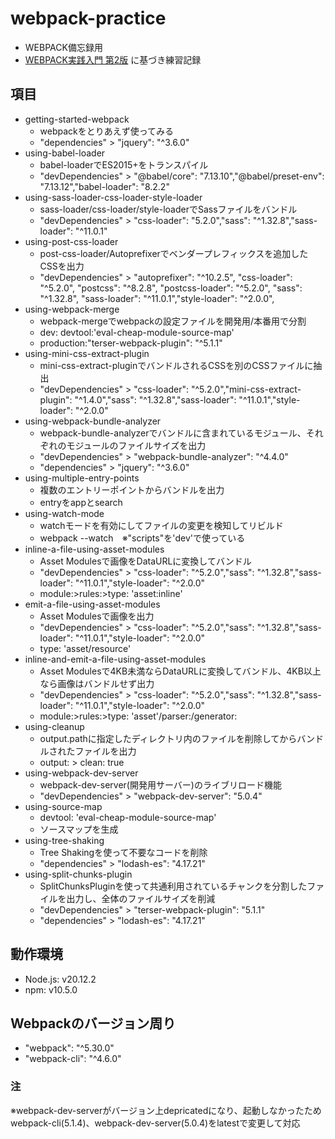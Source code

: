 # webpack-practice
- WEBPACK備忘録用
- [WEBPACK実践入門 第2版](https://amzn.asia/d/00YlyckX) に基づき練習記録

## 項目
- getting-started-webpack
  - webpackをとりあえず使ってみる
  - "dependencies" > "jquery": "^3.6.0"
- using-babel-loader
  - babel-loaderでES2015+をトランスパイル
  - "devDependencies" > "@babel/core": "7.13.10","@babel/preset-env": "7.13.12","babel-loader": "8.2.2"
- using-sass-loader-css-loader-style-loader
  - sass-loader/css-loader/style-loaderでSassファイルをバンドル
  - "devDependencies" > "css-loader": "5.2.0","sass": "^1.32.8","sass-loader": "^11.0.1"
- using-post-css-loader
  - post-css-loader/Autoprefixerでベンダープレフィックスを追加したCSSを出力
  - "devDependencies" >  "autoprefixer": "^10.2.5", "css-loader": "^5.2.0", "postcss": "^8.2.8", "postcss-loader": "^5.2.0", "sass": "^1.32.8", "sass-loader": "^11.0.1","style-loader": "^2.0.0",
- using-webpack-merge
  - webpack-mergeでwebpackの設定ファイルを開発用/本番用で分割
  - dev: devtool:'eval-cheap-module-source-map'
  - production:"terser-webpack-plugin": "^5.1.1"
- using-mini-css-extract-plugin
  - mini-css-extract-pluginでバンドルされるCSSを別のCSSファイルに抽出
  - "devDependencies" > "css-loader": "^5.2.0","mini-css-extract-plugin": "^1.4.0","sass": "^1.32.8","sass-loader": "^11.0.1","style-loader": "^2.0.0"
- using-webpack-bundle-analyzer
  - webpack-bundle-analyzerでバンドルに含まれているモジュール、それぞれのモジュールのファイルサイズを出力
  - "devDependencies" > "webpack-bundle-analyzer": "^4.4.0"
  - "dependencies" > "jquery": "^3.6.0"
- using-multiple-entry-points
  - 複数のエントリーポイントからバンドルを出力
  - entryをappとsearch
- using-watch-mode
  - watchモードを有効にしてファイルの変更を検知してリビルド
  - webpack --watch　※"scripts"を'dev'で使っている
- inline-a-file-using-asset-modules
  - Asset Modulesで画像をDataURLに変換してバンドル
  - "devDependencies" > "css-loader": "^5.2.0","sass": "^1.32.8","sass-loader": "^11.0.1","style-loader": "^2.0.0"
  - module:>rules:>type: 'asset:inline'
- emit-a-file-using-asset-modules
  - Asset Modulesで画像を出力
  - "devDependencies" > "css-loader": "^5.2.0","sass": "^1.32.8","sass-loader": "^11.0.1","style-loader": "^2.0.0"
  - type: 'asset/resource'
- inline-and-emit-a-file-using-asset-modules
  - Asset Modulesで4KB未満ならDataURLに変換してバンドル、4KB以上なら画像はバンドルせず出力
  - "devDependencies" > "css-loader": "^5.2.0","sass": "^1.32.8","sass-loader": "^11.0.1","style-loader": "^2.0.0"
  - module:>rules:>type: 'asset'/parser:/generator:
- using-cleanup
  - output.pathに指定したディレクトリ内のファイルを削除してからバンドルされたファイルを出力
  - output: > clean: true
- using-webpack-dev-server
  - webpack-dev-server(開発用サーバー)のライブリロード機能
  - "devDependencies" > "webpack-dev-server": "5.0.4"
- using-source-map
  - devtool: 'eval-cheap-module-source-map'
  - ソースマップを生成
- using-tree-shaking
  - Tree Shakingを使って不要なコードを削除
  - "dependencies" > "lodash-es": "4.17.21"
- using-split-chunks-plugin
  - SplitChunksPluginを使って共通利用されているチャンクを分割したファイルを出力し、全体のファイルサイズを削減
  - "devDependencies" > "terser-webpack-plugin": "5.1.1"
  - "dependencies" > "lodash-es": "4.17.21"

## 動作環境
- Node.js: v20.12.2
- npm: v10.5.0

## Webpackのバージョン周り
- "webpack": "^5.30.0"
- "webpack-cli": "^4.6.0"

### 注
※webpack-dev-serverがバージョン上depricatedになり、起動しなかったためwebpack-cli(5.1.4)、webpack-dev-server(5.0.4)をlatestで変更して対応